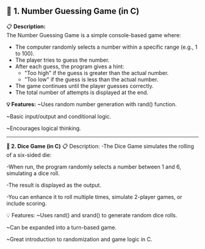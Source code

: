 ## 🎯 1. Number Guessing Game (in C)

📋 **Description:**  
The Number Guessing Game is a simple console-based game where:  
- The computer randomly selects a number within a specific range (e.g., 1 to 100).  
- The player tries to guess the number.  
- After each guess, the program gives a hint:  
  - "Too high" if the guess is greater than the actual number.  
  - "Too low" if the guess is less than the actual number.  
- The game continues until the player guesses correctly.  
- The total number of attempts is displayed at the end.


**💡 Features:**
  ~Uses random number generation with rand() function.

  ~Basic input/output and conditional logic.

  ~Encourages logical thinking.


  ------------------------------------------------------------------------------------------------


  **🎲 2. Dice Game (in C)**
📋 Description:
  -The Dice Game simulates the rolling of a six-sided die:

  -When run, the program randomly selects a number between 1 and 6, simulating a dice roll.

  -The result is displayed as the output.

  -You can enhance it to roll multiple times, simulate 2-player games, or include scoring.

💡 Features:
  ~Uses rand() and srand() to generate random dice rolls.

  ~Can be expanded into a turn-based game.

  ~Great introduction to randomization and game logic in C.


